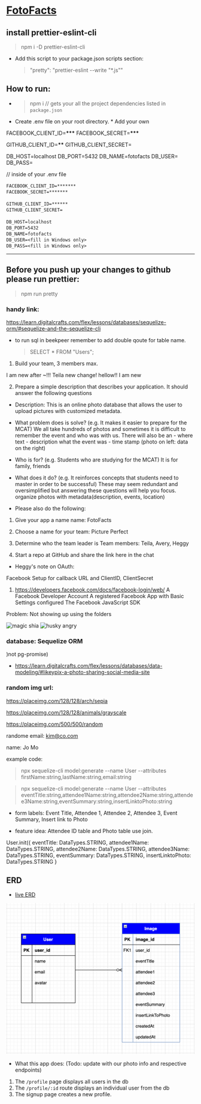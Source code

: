 # [FotoFacts](https://github.com/heggy231/FotoFacts)

## install prettier-eslint-cli

> npm i -D prettier-eslint-cli

- Add this script to your package.json scripts section:
  > "pretty": "prettier-eslint --write \"\*.js\""

## How to run:

- > npm i // gets your all the project dependencies listed in `package.json`
- Create .env file on your root directory. \* Add your own

FACEBOOK_CLIENT_ID=**\*\*\***
FACEBOOK_SECRET=**\*\*\***

GITHUB_CLIENT_ID=**\*\***
GITHUB_CLIENT_SECRET=

DB_HOST=localhost
DB_PORT=5432
DB_NAME=fotofacts
DB_USER=<fill in Windows only>
DB_PASS=<fill in Windows only>

// inside of your .env file

```
FACEBOOK_CLIENT_ID=*******
FACEBOOK_SECRET=*******

GITHUB_CLIENT_ID=******
GITHUB_CLIENT_SECRET=

DB_HOST=localhost
DB_PORT=5432
DB_NAME=fotofacts
DB_USER=<fill in Windows only>
DB_PASS=<fill in Windows only>
```

<hr>

## Before you push up your changes to github please run prettier:

> npm run pretty

### handy link:

https://learn.digitalcrafts.com/flex/lessons/databases/sequelize-orm/#sequelize-and-the-sequelize-cli

- to run sql in beekpeer remember to add double qoute for table name.
  > SELECT \* FROM "Users";

1. Build your team, 3 members max.

I am new after ~!!!
Teila new change! hellow!! I am new

2.  Prepare a simple description that describes your application. It should answer the following questions

- Description: This is an online photo database that allows the user to upload pictures with customized metadata.

- What problem does is solve? (e.g. It makes it easier to prepare for the MCAT)
  We all take hundreds of photos and sometimes it is difficult to remember the event and who was with us. There will also be an - where text - description what the event was - time stamp
  (photo on left: data on the right)

- Who is for? (e.g. Students who are studying for the MCAT)
  It is for family, friends

- What does it do? (e.g. It reinforces concepts that students need to master in order to be successful)
  These may seem redundant and oversimplified but answering these questions will help you focus.
  organize photos with metadata(description, events, location)

* Please also do the following:

1. Give your app a name
   name: FotoFacts

2. Choose a name for your team: Picture Perfect

3. Determine who the team leader is
   Team members: Teila, Avery, Heggy

4. Start a repo at GitHub and share the link here in the chat

- Heggy's note on OAuth:

Facebook Setup for callback URL and ClientID, ClientSecret

1. https://developers.facebook.com/docs/facebook-login/web/
   A Facebook Developer Account
   A registered Facebook App with Basic Settings configured
   The Facebook JavaScript SDK

Problem:
Not showing up using the folders

<img src="https://media.tenor.com/images/60ca41c887fc2d1c204ba661677f26e3/tenor.gif" alt="magic shia">

<img src="https://cdn.glitch.com/cb093bfd-142f-45b3-bdb4-52ff49e0a1c2%2Fgrumpy.gif?v=1619841777278" alt="husky angry">

### database: Sequelize ORM

)not pg-promise)

- https://learn.digitalcrafts.com/flex/lessons/databases/data-modeling/#likeypix-a-photo-sharing-social-media-site

### random img url:

https://placeimg.com/128/128/arch/sepia

https://placeimg.com/128/128/animals/grayscale

https://placeimg.com/500/500/random

randome email:
kim@co.com

name: Jo Mo

example code:

> npx sequelize-cli model:generate --name User --attributes firstName:string,lastName:string,email:string

> npx sequelize-cli model:generate --name User --attributes eventTitle:string,attendee1Name:string,attendee2Name:string,attendee3Name:string,eventSummary:string,insertLinktoPhoto:string

- form labels:
  Event Title, Attendee 1, Attendee 2, Attendee 3, Event Summary, Insert link to Photo

- feature idea:
  Attendee ID table and Photo table use join.

User.init({
eventTitle: DataTypes.STRING,
attendee1Name: DataTypes.STRING,
attendee2Name: DataTypes.STRING,
attendee3Name: DataTypes.STRING,
eventSummary: DataTypes.STRING,
insertLinktoPhoto: DataTypes.STRING
}

## ERD

- [live ERD](https://app.diagrams.net/#G1kp7jivxXKaWsECSBpltwKVHOv3m3nlXI)

![erd](./public/images/wireframe.png)

- What this app does: (Todo: update with our photo info and respective endpoints)

1. The `/profile` page displays all users in the db
1. The `/profile/:id` route displays an individual user from the db
1. The signup page creates a new profile.
